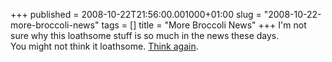+++
published = 2008-10-22T21:56:00.001000+01:00
slug = "2008-10-22-more-broccoli-news"
tags = []
title = "More Broccoli News"
+++
I'm not sure why this loathsome stuff is so much in the news these
days.  
You might not think it loathsome. [Think
again](http://bread-and-honey.blogspot.com/2008/10/wtf-broccoli.html).
